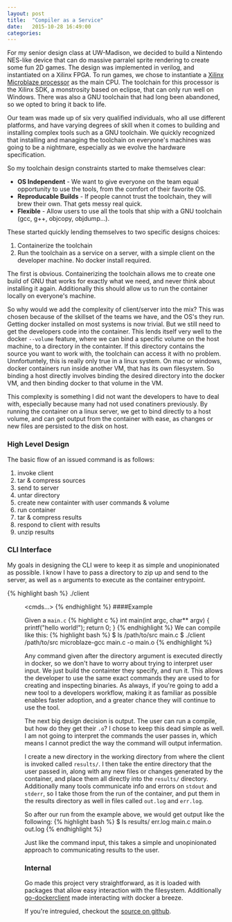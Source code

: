 ```yaml
---
layout: post
title:  "Compiler as a Service"
date:   2015-10-28 16:49:00
categories: 
---
```

For my senior design class at UW-Madison, we decided to build a Nintendo NES-like device that can do massive parralel sprite rendering to create some fun 2D games. The design was implemented in verilog, and instantiated on a Xilinx FPGA. To run games, we chose to instantiate a [Xilinx Microblaze processor][mb-link] as the main CPU. The toolchain for this processor is the Xilinx SDK, a monstrosity based on eclipse, that can only run well on Windows. There was also a GNU toolchain that had long been abandoned, so we opted to bring it back to life.

Our team was made up of six very qualified individuals, who all use different platforms, and have varying degrees of skill when it comes to building and installing complex tools such as a GNU toolchain. We quickly recognized that installing and managing the toolchain on everyone's machines was going to be a nightmare, especially as we evolve the hardware specification.

So my toolchain design constraints started to make themselves clear:

- **OS Independent** - We want to give everyone on the team equal opportunity to use the tools, from the comfort of their favorite OS.
- **Reproducable Builds** - If people cannot trust the toolchain, they will brew their own. That gets messy real quick.
- **Flexible** - Allow users to use all the tools that ship with a GNU toolchain (gcc, g++, objcopy, objdump...).

These started quickly lending themselves to two specific designs choices:

1. Containerize the toolchain
2. Run the toolchain as a service on a server, with a simple client on the developer machine. No docker install required.

The first is obvious. Containerizing the toolchain allows me to create one build of GNU that works for exactly what we need, and never think about installing it again. Additionally this should allow us to run the container locally on everyone's machine.

So why would we add the complexity of client/server into the mix? This was chosen because of the skillset of the teams we have, and the OS's they run. Getting docker installed on most systems is now trivial. But we still need to get the developers code into the container. This lends itself very well to the docker `--volume` feature, where we can bind a specific volume on the host machine, to a directory in the containter. If this directory contains the source you want to work with, the toolchain can access it with no problem. Unnfortuntely, this is really only true in a linux system. On mac or windows, docker containers run inside another VM, that has its own filesystem. So binding a host directly involves binding the desired directory into the docker VM, and then binding docker to that volume in the VM.

This complexity is something I did not want the developers to have to deal with, especially because many had not used conatiners previously. By running the container on a linux server, we get to bind directly to a host volume, and can get output from the container with ease, as changes or new files are persisted to the disk on host.

### High Level Design
The basic flow of an issued command is as follows:

1. invoke client
2. tar & compress sources
3. send to server
4. untar directory
5. create new containter with user commands & volume
6. run container
7. tar & compress results
8. respond to client with results
9. unzip results

### CLI Interface
My goals in designing the CLI were to keep it as simple and unopinionated as possible. I know I have to pass a directory to zip up and send to the server, as well as `n` arguments to execute as the container entrypoint.

{% highlight bash %}
./client <dir> <cmds...>
{% endhighlight %}
####Example

Given a `main.c`
{% highlight c %}
int main(int argc, char** argv) {
    printf("hello world!");
    return 0;
}
{% endhighlight %}
We can compile like this:
{% highlight bash %}
$ ls /path/to/src
main.c
$ ./client /path/to/src microblaze-gcc main.c -o main.o
{% endhighlight %}

Any command given after the directory argument is executed directly in docker, so we don't have to worry about trying to interpret user input. We just build the containter they specify, and run it. This allows the developer to use the same exact commands they are used to for creating and inspecting binaries. As always, if you're going to add a new tool to a developers workflow, making it as familiar as possible enables faster adoption, and a greater chance they will continue to use the tool.

The next big design decision is output. The user can run a compile, but how do they get their `.o`? I chose to keep this dead simple as well. I am not going to interpret the commands the user passes in, which means I cannot predict the way the command will output infermation.

I create a new directory in the working directory from where the client is invoked called `results/`. I then take the entire directory that the user passed in, along with any new files or changes generated by the container, and place them all directly into the `results/` directory. Additionally many tools communicate info and errors on `stdout` and `stderr`, so I take those from the run of the container, and put them in the results directory as well in files called `out.log` and `err.log`. 

So after our run from the example above, we would get output like the following:
{% highlight bash %}
$ ls results/
err.log  main.c  main.o  out.log
{% endhighlight %}

Just like the command input, this takes a simple and unopinionated approach to communicating results to the user.

### Internal 
Go made this project very straightforward, as it is loaded with packages that allow easy interaction with the filesystem. Additionally [go-dockerclient][dockerclient-link] made interacting with docker a breeze.

If you're intreguied, checkout the [source on github][mb-gnu].

[mb-link]: http://www.xilinx.com/products/design-tools/microblaze.html
[dockerclient-link]: https://github.com/fsouza/go-dockerclient
[mb-gnu]: https://github.com/phonyphonecall/mb-gnu-service.git
